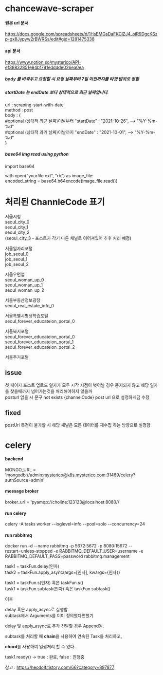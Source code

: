 # chancewave-scraper
#### 원본 url 문서
https://docs.google.com/spreadsheets/d/1HsEMGsDaFKClZJ4_oiR9DgcKSzp-gx8Jypyw2rBWRSs/edit#gid=1281475338


#### api 문서
https://www.notion.so/mysterico/API-ef38832851e94bf781edddde026ea0ea


##### body 를 비워두고 요청할 시 요청 날짜부터 7일 이전까지를 타겟 범위로 정함
##### startDate 는 endDate 보다 상대적으로 최근 날짜입니다.
url : scraping-start-with-date  
method : post  
body : {  
    #optional  (상대적 최근 날짜)이날부터
    "startDate" : "2021-10-26",  --> "%Y-%m-%d"  
    #optional  (상대적 과거 날짜)이날까지
    "endDate" : "2021-10-01",  --> "%Y-%m-%d"  
}  

##### base64 img read using python
import base64  

with open("yourfile.ext", "rb") as image_file:  
      encoded_string = base64.b64encode(image_file.read())  

# 처리된 ChannleCode 표기
서울시청  
seoul_city_0  
seoul_city_1  
seoul_city_2  
(seoul_city_3 - 포스트가 각기 다른 채널로 이어져있어 추후 처리 예정)  

서울일자리포털  
job_seoul_0  
job_seoul_1    
job_seoul_2  

서울우먼업  
seoul_woman_up_0  
seoul_woman_up_1  
seoul_woman_up_2  

서울부동산정보광장  
seoul_real_estate_info_0  

서울특별시평생학습포털  
seoul_forever_educateion_portal_0  

서울복지포털  
seoul_forever_educateion_portal_0  
seoul_forever_educateion_portal_1  
seoul_forever_educateion_portal_2  

서울주거포털


## issue
첫 페이지 포스트 업로드 일자가 모두 시작 시점이 벗어날 경우 중지되지 않고 해당 일자를 찾을때까지 넘어가는것을 처리해야하지 않을까    
posturl 없을 시 문구 not exists {channelCode} post url 으로 설정하게끔 수정  
 
## fixed
postUrl 특정이 불가할 시 해당 채널은 모든 데이터를 재수집 하는 방향으로 설정함.


# celery

#### backend  
MONGO_URL = 'mongodb://admin:mysterico@k8s.mysterico.com:31489/celery?authSource=admin'  

#### message broker  
broker_url = 'pyamqp://choline:123123@localhost:8080//'  


#### run celery
celery -A tasks worker --loglevel=info --pool=solo --concurrency=24  

#### run rabbitmq
docker run -d --name rabbitmq -p 5672:5672 -p 8080:15672 --restart=unless-stopped -e RABBITMQ_DEFAULT_USER=username -e RABBITMQ_DEFAULT_PASS=password rabbitmq:management  


task1 = taskFun.delay(인자)  
task2 = taskFun.apply_async(args=[인자], kwargs={인자})  

task1 = taskFun.s(인자) 혹은  taskFun.s()  
task1 = taskFun.subtask(인자) 혹은  taskFun.subtask()  

이후  

delay 혹은 apply_async로 실행함  
subtask에서 Arguments를 이미 정의했다면했기  

delay 및 apply_async로 추가 전달할 경우 Append됨.  

subtask를 처리할 때 **chain**을 사용하여 연속된 Task를 처리하고,  

**chord**를 사용하여 일괄처리 할 수 있다.  

task1.ready() → true : 완료, false : 진행중  

참고 : https://heodolf.tistory.com/66?category=897877  